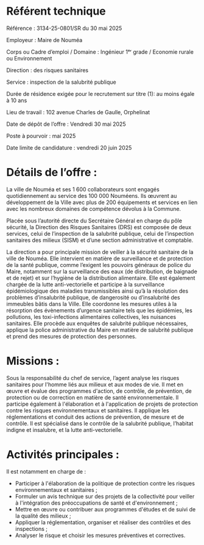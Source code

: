 # Référent technique

Référence : 3134-25-0801/SR du 30 mai 2025

Employeur : Maire de Nouméa

Corps ou Cadre d’emploi / Domaine : Ingénieur 1ᵉʳ grade / Economie rurale ou Environnement

Direction : des risques sanitaires

Service : inspection de la salubrité publique

Durée de résidence exigée pour le recrutement sur titre (1): au moins égale à 10 ans

Lieu de travail : 102 avenue Charles de Gaulle, Orphelinat

Date de dépôt de l’offre : Vendredi 30 mai 2025

Poste à pourvoir : mai 2025

Date limite de candidature : vendredi 20 juin 2025

# Détails de l’offre :

La ville de Nouméa et ses 1 600 collaborateurs sont engagés quotidiennement au service des 100 000 Nouméens. Ils œuvrent au développement de la Ville avec plus de 200 équipements et services en lien avec les nombreux domaines de compétence dévolus à la Commune.

Placée sous l’autorité directe du Secrétaire Général en charge du pôle sécurité, la Direction des Risques Sanitaires (DRS) est composée de deux services, celui de l’inspection de la salubrité publique, celui de l’inspection sanitaires des milieux (SISM) et d’une section administrative et comptable.

La direction a pour principale mission de veiller à la sécurité sanitaire de la ville de Nouméa. Elle intervient en matière de surveillance et de protection de la santé publique, comme l’exigent les pouvoirs généraux de police du Maire, notamment sur la surveillance des eaux (de distribution, de baignade et de rejet) et sur l’hygiène de la distribution alimentaire. Elle est également chargée de la lutte anti-vectorielle et participe à la surveillance épidémiologique des maladies transmissibles ainsi qu’à la résolution des problèmes d’insalubrité publique, de dangerosité ou d’insalubrité des immeubles bâtis dans la Ville. Elle coordonne les mesures utiles à la résorption des évènements d’urgence sanitaire tels que les épidémies, les pollutions, les toxi-infections alimentaires collectives, les nuisances sanitaires. Elle procède aux enquêtes de salubrité publique nécessaires, applique la police administrative du Maire en matière de salubrité publique et prend des mesures de protection des personnes.

# Missions :

Sous la responsabilité du chef de service, l’agent analyse les risques sanitaires pour l'homme liés aux milieux et aux modes de vie. Il met en œuvre et évalue des programmes d'action, de contrôle, de prévention, de protection ou de correction en matière de santé environnementale. Il participe également à l'élaboration et à l'application de projets de protection contre les risques environnementaux et sanitaires. Il applique les réglementations et conduit des actions de prévention, de mesure et de contrôle. Il est spécialisé dans le contrôle de la salubrité publique, l’habitat indigne et insalubre, et la lutte anti-vectorielle.

# Activités principales :

Il est notamment en charge de :

- Participer à l'élaboration de la politique de protection contre les risques environnementaux et sanitaires ;
- Formuler un avis technique sur des projets de la collectivité pour veiller à l'intégration des préoccupations de santé et d'environnement ;
- Mettre en œuvre ou contribuer aux programmes d'études et de suivi de la qualité des milieux ;
- Appliquer la réglementation, organiser et réaliser des contrôles et des inspections ;
- Analyser le risque et choisir les mesures préventives et correctives.